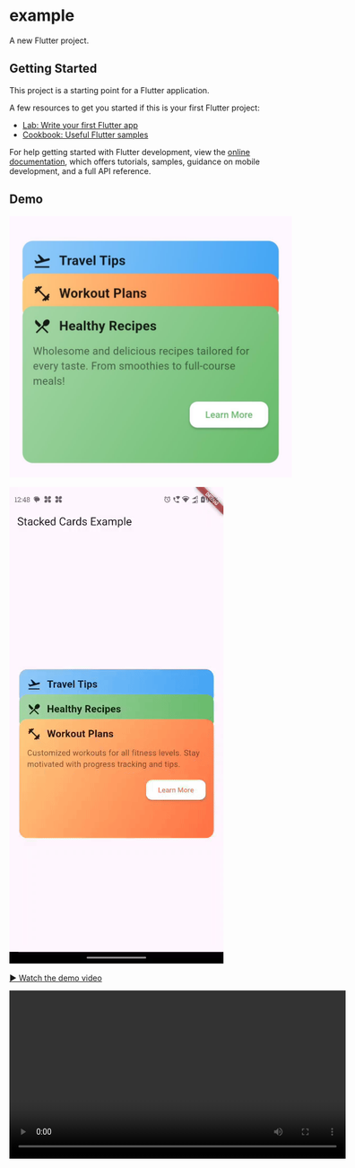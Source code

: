 # example

A new Flutter project.

## Getting Started

This project is a starting point for a Flutter application.

A few resources to get you started if this is your first Flutter project:

- [Lab: Write your first Flutter app](https://docs.flutter.dev/get-started/codelab)
- [Cookbook: Useful Flutter samples](https://docs.flutter.dev/cookbook)

For help getting started with Flutter development, view the
[online documentation](https://docs.flutter.dev/), which offers tutorials,
samples, guidance on mobile development, and a full API reference.


## Demo

<!-- Static screenshot of the stacked cards widget -->
![Stacked Cards Screenshot](assets/screenshot.jpeg)

<!-- If you have a short GIF version: -->
![Stacked Cards Demo GIF](assets/demo.gif)

<!-- If you prefer to link to the MP4: -->
[▶️ Watch the demo video](assets/demo.mp4)

<!-- Or, if you really want an embedded video (GitHub may render, pub.dev will strip it): -->
<video src="assets/demo.mp4" controls width="600">
  Your browser does not support the video tag.
</video>

